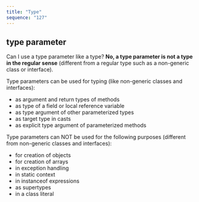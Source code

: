 ```yaml
---
title: "Type"
sequence: "127"
---
```


## type parameter

Can I use a type parameter like a type? **No, a type parameter is not a type in the regular sense** (different from a regular type such as a non-generic class or interface).

Type parameters can be used for typing (like non-generic classes and interfaces):

- as argument and return types of methods
- as type of a field or local reference variable
- as type argument of other parameterized types
- as target type in casts
- as explicit type argument of parameterized methods

Type parameters can NOT be used for the following purposes (different from non-generic classes and interfaces):

- for creation of objects
- for creation of arrays
- in exception handling
- in static context
- in instanceof expressions
- as supertypes
- in a class literal

